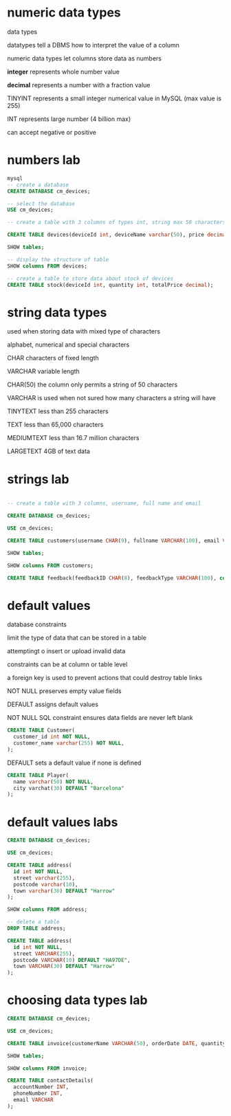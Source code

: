 # numeric data types

data types

datatypes tell a DBMS how to interpret the value of a column

numeric data types let columns store data as numbers

**integer** represents whole number value

**decimal** represents a number with a fraction value

TINYINT represents a small integer numerical value in MySQL (max value is 255)

INT represents large number (4 billion max)

can accept negative or positive

# numbers lab

```sql
mysql
-- create a database
CREATE DATABASE cm_devices;

-- select the database
USE cm_devices;

-- create a table with 3 columns of types int, string max 50 characters, decimal

CREATE TABLE devices(deviceId int, deviceName varchar(50), price decimal);

SHOW tables;

-- display the structure of table
SHOW columns FROM devices;

-- create a table to store data about stock of devices
CREATE TABLE stock(deviceId int, quantity int, totalPrice decimal);
```

# string data types

used when storing data with mixed type of characters

alphabet, numerical and special characters

CHAR characters of fixed length

VARCHAR variable length

CHAR(50) the column only permits a string of 50 characters

VARCHAR is used when not sured how many characters a string will have

TINYTEXT less than 255 characters

TEXT less than 65,000 characters

MEDIUMTEXT less than 16.7 million characters

LARGETEXT 4GB of text data

# strings lab

```sql

-- create a table with 3 columns, username, full name and email

CREATE DATABASE cm_devices;

USE cm_devices;

CREATE TABLE customers(username CHAR(9), fullname VARCHAR(100), email VARCHAR(255));

SHOW tables;

SHOW columns FROM customers;

CREATE TABLE feedback(feedbackID CHAR(8), feedbackType VARCHAR(100), comment TEXT(500));
```

# default values

database constraints

limit the type of data that can be stored in a table

attemptingt o insert or upload invalid data

constraints can be at column or table level

a foreign key is used to prevent actions that could destroy table links

NOT NULL preserves empty value fields

DEFAULT assigns default values

NOT NULL SQL constraint ensures data fields are never left blank

```sql
CREATE TABLE Customer(
  customer_id int NOT NULL,
  customer_name varchar(255) NOT NULL,
);
```

DEFAULT sets a default value if none is defined

```sql
CREATE TABLE Player(
  name varchar(50) NOT NULL,
  city varchat(30) DEFAULT "Barcelona"
);
```

# default values labs

```sql
CREATE DATABASE cm_devices;

USE cm_devices;

CREATE TABLE address(
  id int NOT NULL,
  street varchar(255),
  postcode varchar(10),
  town varchar(30) DEFAULT "Harrow"
);

SHOW columns FROM address;

-- delete a table
DROP TABLE address;

CREATE TABLE address(
  id int NOT NULL,
  street VARCHAR(255),
  postcode VARCHAR(10) DEFAULT "HA97DE",
  town VARCHAR(30) DEFAULT "Harrow"
);
```

# choosing data types lab

```sql
CREATE DATABASE cm_devices;

USE cm_devices;

CREATE TABLE invoice(customerName VARCHAR(50), orderDate DATE, quantity INT, price DECIMAL);

SHOW tables;

SHOW columns FROM invoice;

CREATE TABLE contactDetails(
  accountNumber INT,
  phoneNumber INT,
  email VARCHAR
);
```

